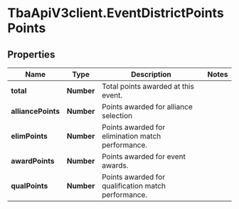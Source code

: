 # TbaApiV3client.EventDistrictPointsPoints

## Properties
Name | Type | Description | Notes
------------ | ------------- | ------------- | -------------
**total** | **Number** | Total points awarded at this event. | 
**alliancePoints** | **Number** | Points awarded for alliance selection | 
**elimPoints** | **Number** | Points awarded for elimination match performance. | 
**awardPoints** | **Number** | Points awarded for event awards. | 
**qualPoints** | **Number** | Points awarded for qualification match performance. | 


